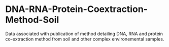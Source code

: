 # DNA-RNA-Protein-Coextraction-Method-Soil
Data associated with publication of method detailing DNA, RNA and protein co-extraction method from soil and other complex environemental samples.
